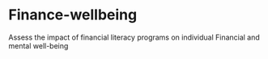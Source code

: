 # Finance-wellbeing
Assess the impact of financial literacy programs on individual Financial and mental well-being
